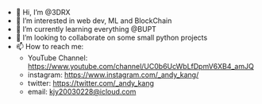 - 👋 Hi, I’m @3DRX
- 👀 I’m interested in web dev, ML and BlockChain
- 🌱 I’m currently learning everything @BUPT
- 💞️ I’m looking to collaborate on some small python projects
- 📫 How to reach me:
  - YouTube Channel: https://www.youtube.com/channel/UC0b6UcWbLfDpmV6XB4_amJQ
  - instagram: https://www.instagram.com/_andy_kang/
  - twitter: https://twitter.com/_andy_kang
  - email: kjy20030228@icloud.com

<!---
3DRX/3DRX is a ✨ special ✨ repository because its `README.md` (this file) appears on your GitHub profile.
You can click the Preview link to take a look at your changes.
--->
